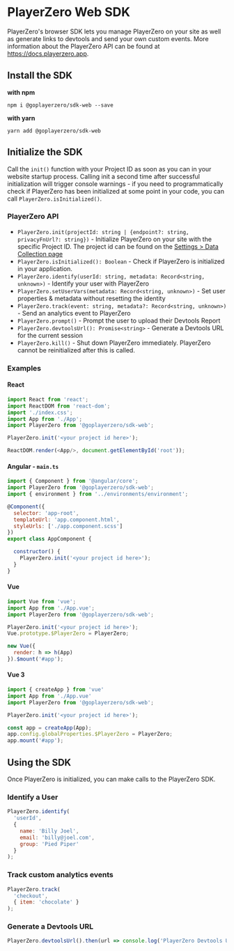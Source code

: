 # PlayerZero Web SDK

PlayerZero's browser SDK lets you manage PlayerZero on your site as well as
generate links to devtools and send your own custom events. More information about the PlayerZero API can be found
at https://docs.playerzero.app.

## Install the SDK

**with npm**

```shell
npm i @goplayerzero/sdk-web --save
```

**with yarn**

```shell
yarn add @goplayerzero/sdk-web
```

## Initialize the SDK

Call the `init()` function with your Project ID as soon as you can in your website startup process.
Calling init a second time after successful initialization will trigger console warnings -
if you need to programmatically check if PlayerZero has been initialized at some point in your code, you can call
`PlayerZero.isInitialized()`.

### PlayerZero API

* `PlayerZero.init(projectId: string | {endpoint?: string, privacyFnUrl?: string})` - Initialize PlayerZero on your site
  with the specific Project ID. The project id can be found on
  the [Settings > Data Collection page](https://go.playerzero.app/setting/data)
* `PlayerZero.isInitialized(): Boolean` - Check if PlayerZero is initialized in your application.
* `PlayerZero.identify(userId: string, metadata: Record<string, unknown>)` - Identify your user with PlayerZero
* `PlayerZero.setUserVars(metadata: Record<string, unknown>)` - Set user properties & metadata without resetting the
  identity
* `PlayerZero.track(event: string, metadata?: Record<string, unknown>)` - Send an analytics event to PlayerZero
* `PlayerZero.prompt()` - Prompt the user to upload their Devtools Report
* `PlayerZero.devtoolsUrl(): Promise<string>` - Generate a Devtools URL for the current session
* `PlayerZero.kill()` - Shut down PlayerZero immediately. PlayerZero cannot be reinitialized after this is called.

### Examples

#### React

```javascript
import React from 'react';
import ReactDOM from 'react-dom';
import './index.css';
import App from './App';
import PlayerZero from '@goplayerzero/sdk-web';

PlayerZero.init('<your project id here>');

ReactDOM.render(<App/>, document.getElementById('root'));
```

#### Angular - `main.ts`

```javascript
import { Component } from '@angular/core';
import PlayerZero from '@goplayerzero/sdk-web';
import { environment } from '../environments/environment';

@Component({
  selector: 'app-root',
  templateUrl: 'app.component.html',
  styleUrls: ['./app.component.scss']
})
export class AppComponent {

  constructor() {
    PlayerZero.init('<your project id here>');
  }
}
```

#### Vue

```javascript
import Vue from 'vue';
import App from './App.vue';
import PlayerZero from '@goplayerzero/sdk-web';

PlayerZero.init('<your project id here>');
Vue.prototype.$PlayerZero = PlayerZero;

new Vue({
  render: h => h(App)
}).$mount('#app');
```

#### Vue 3

```javascript
import { createApp } from 'vue'
import App from './App.vue'
import PlayerZero from '@goplayerzero/sdk-web';

PlayerZero.init('<your project id here>');

const app = createApp(App);
app.config.globalProperties.$PlayerZero = PlayerZero;
app.mount('#app');
```

## Using the SDK

Once PlayerZero is initialized, you can make calls to the PlayerZero SDK.

### Identify a User

```javascript
PlayerZero.identify(
  'userId',
  {
    name: 'Billy Joel',
    email: 'billy@joel.com',
    group: 'Pied Piper'
  }
);
```

### Track custom analytics events

```javascript
PlayerZero.track(
  'checkout',
  { item: 'chocolate' }
);
```

### Generate a Devtools URL

```javascript
PlayerZero.devtoolsUrl().then(url => console.log('PlayerZero Devtools URL', url));
```


